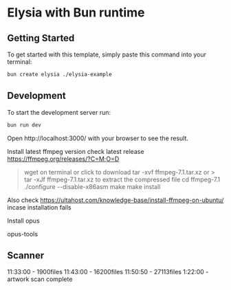 # Elysia with Bun runtime

## Getting Started

To get started with this template, simply paste this command into your terminal:

```bash
bun create elysia ./elysia-example
```

## Development

To start the development server run:

```bash
bun run dev
```

Open http://localhost:3000/ with your browser to see the result.

Install latest ffmpeg version
check latest release
https://ffmpeg.org/releases/?C=M;O=D

> wget on terminal or click to download
> tar -xvf ffmpeg-7.1.tar.xz or > tar -xJf ffmpeg-7.1.tar.xz to extract the compressed file
> cd ffmpeg-7.1
> ./configure --disable-x86asm
> make
> make install

Also check https://ultahost.com/knowledge-base/install-ffmpeg-on-ubuntu/ incase installation fails

Install opus

opus-tools

## Scanner

11:33:00 - 1900files
11:43:00 - 16200files
11:50:50 - 27113files
1:22:00 - artwork scan complete
